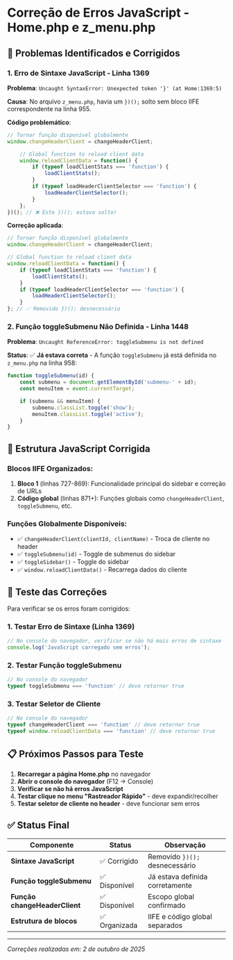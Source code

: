 # Correção de Erros JavaScript - Home.php e z_menu.php

## 🐛 Problemas Identificados e Corrigidos

### 1. **Erro de Sintaxe JavaScript - Linha 1369**
**Problema**: `Uncaught SyntaxError: Unexpected token '}' (at Home:1369:5)`

**Causa**: No arquivo `z_menu.php`, havia um `})();` solto sem bloco IIFE correspondente na linha 955.

**Código problemático**:
```javascript
// Tornar função disponível globalmente
window.changeHeaderClient = changeHeaderClient;

    // Global function to reload client data
    window.reloadClientData = function() {
        if (typeof loadClientStats === 'function') {
            loadClientStats();
        }
        if (typeof loadHeaderClientSelector === 'function') {
            loadHeaderClientSelector();
        }
    };
})(); // ❌ Este })(); estava solto!
```

**Correção aplicada**:
```javascript
// Tornar função disponível globalmente
window.changeHeaderClient = changeHeaderClient;

// Global function to reload client data
window.reloadClientData = function() {
    if (typeof loadClientStats === 'function') {
        loadClientStats();
    }
    if (typeof loadHeaderClientSelector === 'function') {
        loadHeaderClientSelector();
    }
}; // ✅ Removido })(); desnecessário
```

### 2. **Função toggleSubmenu Não Definida - Linha 1448**
**Problema**: `Uncaught ReferenceError: toggleSubmenu is not defined`

**Status**: ✅ **Já estava correta** - A função `toggleSubmenu` já está definida no `z_menu.php` na linha 958:

```javascript
function toggleSubmenu(id) {
    const submenu = document.getElementById('submenu-' + id);
    const menuItem = event.currentTarget;

    if (submenu && menuItem) {
        submenu.classList.toggle('show');
        menuItem.classList.toggle('active');
    }
}
```

## 🔧 Estrutura JavaScript Corrigida

### Blocos IIFE Organizados:
1. **Bloco 1** (linhas 727-869): Funcionalidade principal do sidebar e correção de URLs
2. **Código global** (linhas 871+): Funções globais como `changeHeaderClient`, `toggleSubmenu`, etc.

### Funções Globalmente Disponíveis:
- ✅ `changeHeaderClient(clientId, clientName)` - Troca de cliente no header
- ✅ `toggleSubmenu(id)` - Toggle de submenus do sidebar  
- ✅ `toggleSidebar()` - Toggle do sidebar
- ✅ `window.reloadClientData()` - Recarrega dados do cliente

## 🧪 Teste das Correções

Para verificar se os erros foram corrigidos:

### 1. **Testar Erro de Sintaxe (Linha 1369)**
```javascript
// No console do navegador, verificar se não há mais erros de sintaxe
console.log('JavaScript carregado sem erros');
```

### 2. **Testar Função toggleSubmenu**
```javascript
// No console do navegador
typeof toggleSubmenu === 'function' // deve retornar true
```

### 3. **Testar Seletor de Cliente**
```javascript
// No console do navegador
typeof changeHeaderClient === 'function' // deve retornar true
typeof window.reloadClientData === 'function' // deve retornar true
```

## 📋 Próximos Passos para Teste

1. **Recarregar a página Home.php** no navegador
2. **Abrir o console do navegador** (F12 → Console)
3. **Verificar se não há erros JavaScript**
4. **Testar clique no menu "Rastreador Rápido"** - deve expandir/recolher
5. **Testar seletor de cliente no header** - deve funcionar sem erros

## ✅ Status Final

| Componente | Status | Observação |
|------------|--------|------------|
| **Sintaxe JavaScript** | ✅ Corrigido | Removido `})();` desnecessário |
| **Função toggleSubmenu** | ✅ Disponível | Já estava definida corretamente |
| **Função changeHeaderClient** | ✅ Disponível | Escopo global confirmado |
| **Estrutura de blocos** | ✅ Organizada | IIFE e código global separados |

---
*Correções realizadas em: 2 de outubro de 2025*
